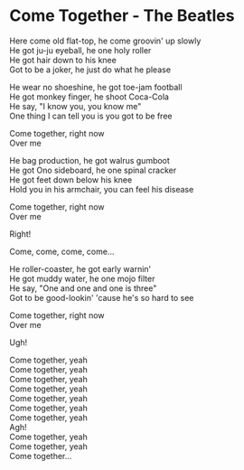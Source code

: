 # Come Together - The Beatles

Here come old flat-top, he come groovin' up slowly\
He got ju-ju eyeball, he one holy roller\
He got hair down to his knee\
Got to be a joker, he just do what he please

He wear no shoeshine, he got toe-jam football\
He got monkey finger, he shoot Coca-Cola\
He say, "I know you, you know me"\
One thing I can tell you is you got to be free

Come together, right now\
Over me

He bag production, he got walrus gumboot\
He got Ono sideboard, he one spinal cracker\
He got feet down below his knee\
Hold you in his armchair, you can feel his disease

Come together, right now\
Over me

Right!

Come, come, come, come...

He roller-coaster, he got early warnin'\
He got muddy water, he one mojo filter\
He say, "One and one and one is three"\
Got to be good-lookin' 'cause he's so hard to see

Come together, right now\
Over me

Ugh!

Come together, yeah\
Come together, yeah\
Come together, yeah\
Come together, yeah\
Come together, yeah\
Come together, yeah\
Come together, yeah\
Agh!\
Come together, yeah\
Come together, yeah\
Come together...